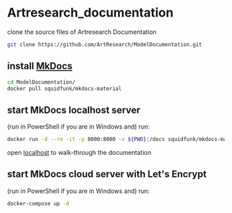 # Artresearch_documentation


clone the source files of Artresearch Documentation
```bash
git clone https://github.com/ArtResearch/ModelDocumentation.git
```


## install [MkDocs](https://squidfunk.github.io/mkdocs-material/getting-started/)

```bash
cd ModelDocumentation/
docker pull squidfunk/mkdocs-material
```



## start MkDocs localhost server
(run in PowerShell if you are in Windows and) run:
```bash
docker run -d --rm -it -p 8000:8000 -v ${PWD}:/docs squidfunk/mkdocs-material
```

open [localhost](http://localhost:8000/) to walk-through the documentation

## start MkDocs cloud server with Let's Encrypt
(run in PowerShell if you are in Windows and) run:
```bash
docker-compose up -d
```

